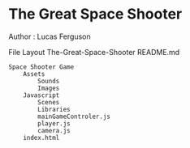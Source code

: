 # The Great Space Shooter
Author : Lucas Ferguson


File Layout
The-Great-Space-Shooter
    README.md

    Space Shooter Game
        Assets
            Sounds
            Images
        Javascript
            Scenes
            Libraries
            mainGameControler.js
            player.js
            camera.js
        index.html

